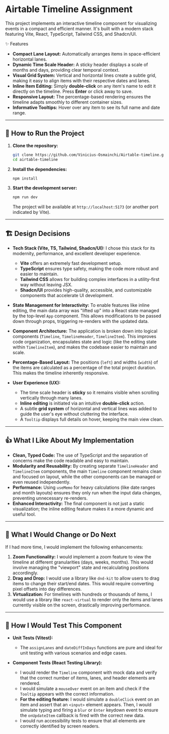 # Airtable Timeline Assignment

This project implements an interactive timeline component for visualizing events in a compact and efficient manner. It's built with a modern stack featuring Vite, React, TypeScript, Tailwind CSS, and Shadcn/UI.

✨ Features

* **Compact Lane Layout:** Automatically arranges items in space-efficient horizontal lanes.
* **Dynamic Time Scale Header:** A sticky header displays a scale of months and days, providing clear temporal context.
* **Visual Grid System:** Vertical and horizontal lines create a subtle grid, making it easy to align items with their respective dates and lanes.
* **Inline Item Editing:** Simply **double-click** on any item's name to edit it directly on the timeline. Press **Enter** or click away to save.
* **Responsive Layout:** The percentage-based rendering ensures the timeline adapts smoothly to different container sizes.
* **Informative Tooltips:** Hover over any item to see its full name and date range.

---

## 🚀 How to Run the Project

1.  **Clone the repository:**
    ```bash
    git clone https://github.com/Vinicius-Osmainchi/Airtable-timeline.git
    cd airtable-timeline
    ```

2.  **Install the dependencies:**
    ```bash
    npm install
    ```

3.  **Start the development server:**
    ```bash
    npm run dev
    ```
    The project will be available at `http://localhost:5173` (or another port indicated by Vite).

---

## 🏗️ Design Decisions

-   **Tech Stack (Vite, TS, Tailwind, Shadcn/UI):** I chose this stack for its modernity, performance, and excellent developer experience.
    -   **Vite** offers an extremely fast development setup.
    -   **TypeScript** ensures type safety, making the code more robust and easier to maintain.
    -   **Tailwind CSS** allows for building complex interfaces in a utility-first way without leaving JSX.
    -   **Shadcn/UI** provides high-quality, accessible, and customizable components that accelerate UI development.

-   **State Management for Interactivity:** To enable features like inline editing, the main data array was "lifted up" into a React state managed by the top-level `App` component. This allows modifications to be passed down through props, triggering re-renders with the updated data.

-   **Component Architecture:** The application is broken down into logical components (`Timeline`, `TimelineHeader`, `TimelineItem`). This improves code organization, encapsulates state and logic (like the editing state within `TimelineItem`), and makes the codebase easier to maintain and scale.

-   **Percentage-Based Layout:** The positions (`left`) and widths (`width`) of the items are calculated as a percentage of the total project duration. This makes the timeline inherently responsive.

-   **User Experience (UX):**
    -   The time scale header is **sticky** so it remains visible when scrolling vertically through many lanes.
    -   **Inline editing** is initiated via an intuitive **double-click** action.
    -   A subtle **grid system** of horizontal and vertical lines was added to guide the user's eye without cluttering the interface.
    -   A `Tooltip` displays full details on hover, keeping the main view clean.

---

## 👍 What I Like About My Implementation

-   **Clean, Typed Code:** The use of TypeScript and the separation of concerns make the code readable and easy to maintain.
-   **Modularity and Reusability:** By creating separate `TimelineHeader` and `TimelineItem` components, the main `Timeline` component remains clean and focused on layout, while the other components can be managed or even reused independently.
-   **Performance:** Using `useMemo` for heavy calculations (like date ranges and month layouts) ensures they only run when the input data changes, preventing unnecessary re-renders.
-   **Enhanced Interactivity:** The final component is not just a static visualization; the inline editing feature makes it a more dynamic and useful tool.

---

## 📝 What I Would Change or Do Next

If I had more time, I would implement the following enhancements:

1.  **Zoom Functionality:** I would implement a zoom feature to view the timeline at different granularities (days, weeks, months). This would involve managing the "viewport" state and recalculating positions accordingly.
2.  **Drag and Drop:** I would use a library like `dnd-kit` to allow users to drag items to change their start/end dates. This would require converting pixel offsets into day differences.
3.  **Virtualization:** For timelines with hundreds or thousands of items, I would use a library like `react-virtual` to render only the items and lanes currently visible on the screen, drastically improving performance.

---

## 🧪 How I Would Test This Component

-   **Unit Tests (Vitest):**
    -   The `assignLanes` and `dateDiffInDays` functions are pure and ideal for unit testing with various scenarios and edge cases.

-   **Component Tests (React Testing Library):**
    -   I would render the `Timeline` component with mock data and verify that the correct number of items, lanes, and header elements are rendered.
    -   I would simulate a `mouseOver` event on an item and check if the `Tooltip` appears with the correct information.
    -   **For the editing feature:** I would simulate a `doubleClick` event on an item and assert that an `<input>` element appears. Then, I would simulate typing and firing a `blur` or `Enter` keydown event to ensure the `onUpdateItem` callback is fired with the correct new data.
    -   I would run accessibility tests to ensure that all elements are correctly identified by screen readers.
